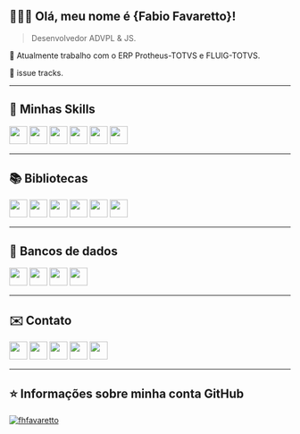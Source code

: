 ## 👨🏻‍💻 Olá, meu nome é <strong>{Fabio Favaretto}!</strong>

> Desenvolvedor ADVPL & JS.

🔭 Atualmente trabalho com o ERP Protheus-TOTVS e FLUIG-TOTVS.

💬 issue tracks.

----

## 🚀 Minhas Skills

<code><img height="32" src="https://img.shields.io/badge/HTML5-E34F26?style=for-the-badge&logo=html5&logoColor=white
"/></code>
<code><img height="32" src="https://img.shields.io/badge/CSS3-1572B6?style=for-the-badge&logo=css3&logoColor=white"/></code>
<code><img height="32" src="https://img.shields.io/badge/JavaScript-F7DF1E?style=for-the-badge&logo=javascript&logoColor=black
"/></code>
<code><img height="32" src="https://img.shields.io/badge/Node.js-43853D?style=for-the-badge&logo=node.js&logoColor=white
"/></code>
<code><img height="32" src="https://img.shields.io/badge/Markdown-000000?style=for-the-badge&logo=markdown&logoColor=white
"/></code>
<code><img height="32" src="https://img.shields.io/badge/Shell_Script-121011?style=for-the-badge&logo=gnu-bash&logoColor=white
"/></code>

---
## 📚 Bibliotecas 

<code><img height="32" src="https://img.shields.io/badge/Express.js-404D59?style=for-the-badge
"/></code>
<code><img height="32" src="https://img.shields.io/badge/Bootstrap-563D7C?style=for-the-badge&logo=bootstrap&logoColor=white
"/></code>
<code><img height="32" src="https://img.shields.io/badge/jQuery-0769AD?style=for-the-badge&logo=jquery&logoColor=white
"/></code>
<code><img height="32" src="https://img.shields.io/badge/Netlify-00C7B7?style=for-the-badge&logo=netlify&logoColor=white
"/></code>
<code><img height="32" src=""/></code>
<code><img height="32" src=""/></code>

---
## 🎲 Bancos de dados
<code><img height="32" src="https://img.shields.io/badge/MySQL-00000F?style=for-the-badge&logo=mysql&logoColor=white
"/></code>
<code><img height="32" src="https://img.shields.io/badge/PostgreSQL-316192?style=for-the-badge&logo=postgresql&logoColor=white
"/></code>
<code><img height="32" src="https://img.shields.io/badge/MongoDB-4EA94B?style=for-the-badge&logo=mongodb&logoColor=white
"/></code>
<code><img height="32" src="https://img.shields.io/badge/SQLite-07405E?style=for-the-badge&logo=sqlite&logoColor=white
"/></code>




---

## ✉️ Contato


<code><img height="32" src="https://img.shields.io/badge/WhatsApp-25D366?style=for-the-badge&logo=whatsapp&logoColor=white"/></code>
  <code><img height="32" src="https://img.shields.io/badge/Telegram-2CA5E0?style=for-the-badge&logo=telegram&logoColor=white
"/></code>
    <code><img height="32" src="https://img.shields.io/badge/Microsoft_Outlook-0078D4?style=for-the-badge&logo=microsoft-outlook&logoColor=white
"/></code>
        <code><img height="32" src="https://img.shields.io/badge/GitHub-100000?style=for-the-badge&logo=github&logoColor=white
"/></code>
            <code><img height="32" src="https://img.shields.io/badge/LinkedIn-0077B5?style=for-the-badge&logo=linkedin&logoColor=white
"/></code>

---





## ⭐ Informações sobre minha conta GitHub
[![fhfavaretto](https://github-readme-stats.vercel.app/api?username=fhfavaretto&theme=dark)](https://github.com/fhfavaretto/)

